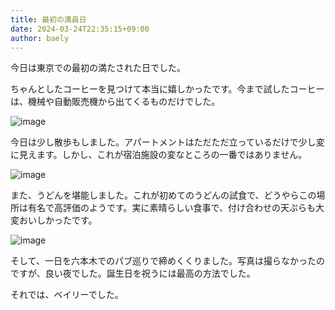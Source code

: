 ```yaml
---
title: 最初の満員日
date: 2024-03-24T22:35:15+09:00
author: baely
---
```

今日は東京での最初の満たされた日でした。

ちゃんとしたコーヒーを見つけて本当に嬉しかったです。今まで試したコーヒーは、機械や自動販売機から出てくるものだけでした。

![image](https://github.com/devhou-se/www-jp/assets/5674656/e875c225-2ce3-44de-8133-912cd2b91544)

今日は少し散歩もしました。アパートメントはただただ立っているだけで少し変に見えます。しかし、これが宿泊施設の変なところの一番ではありません。

![image](https://github.com/devhou-se/www-jp/assets/5674656/60107372-b22e-4833-bed6-1ea6c7c12449)

また、うどんを堪能しました。これが初めてのうどんの試食で、どうやらこの場所は有名で高評価のようです。実に素晴らしい食事で、付け合わせの天ぷらも大変おいしかったです。

![image](https://github.com/devhou-se/www-jp/assets/5674656/f5bdc187-e061-471b-b1cb-fa3faee8a923)

そして、一日を六本木でのパブ巡りで締めくくりました。写真は撮らなかったのですが、良い夜でした。誕生日を祝うには最高の方法でした。

それでは、ベイリーでした。